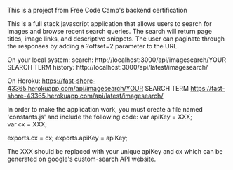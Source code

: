 This is a project from Free Code Camp's backend certification

This is a full stack javascript application that allows users to search for images and browse recent search queries. The search will return page titles, image links, and descriptive snippets. The user can paginate through the responses by adding a ?offset=2 parameter to the URL.

On your local system:
search: http://localhost:3000/api/imagesearch/YOUR SEARCH TERM
history: http://localhost:3000/api/latest/imagesearch/

On Heroku:
https://fast-shore-43365.herokuapp.com/api/imagesearch/YOUR SEARCH TERM
https://fast-shore-43365.herokuapp.com/api/latest/imagesearch/

In order to make the application work, you must create a file named 'constants.js' and include the following code:
var apiKey = XXX;	
var cx = XXX;

exports.cx = cx;
exports.apiKey = apiKey;

The XXX should be replaced with your unique apiKey and cx which can be generated on google's custom-search API website.



